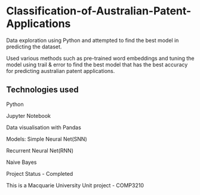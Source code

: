 # Classification-of-Australian-Patent-Applications

Data exploration using Python and attempted to find the best model in predicting the dataset.

Used various methods such as pre-trained word embeddings and tuning the model using trail & error to find the best model that has the best accuracy for predicting australian patent applications.



## Technologies used
Python

Jupyter Notebook

Data visualisation with Pandas

Models:
Simple Neural Net(SNN)

Recurrent Neural Net(RNN)

Naive Bayes

Project Status - Completed

This is a Macquarie University Unit project - COMP3210
